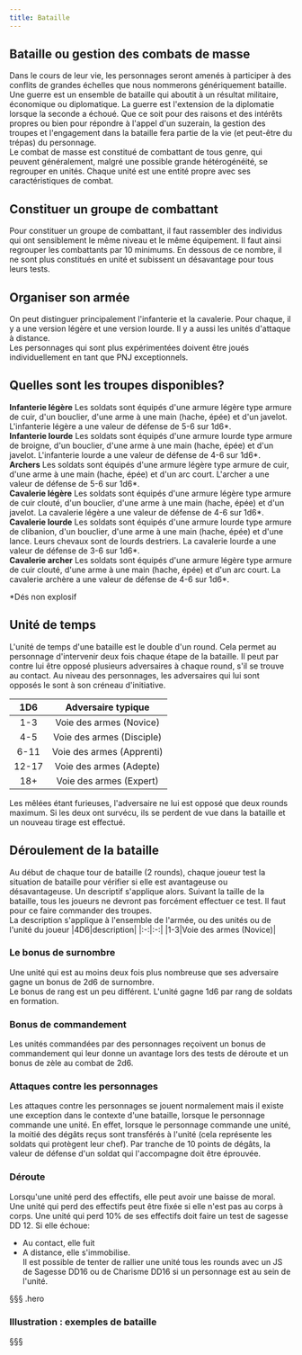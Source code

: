 ```yaml
---
title: Bataille
---
```

## Bataille ou gestion des combats de masse  
Dans le cours de leur vie, les personnages seront amenés à participer à des conflits de grandes échelles que nous nommerons génériquement bataille. Une guerre est un ensemble de bataille qui aboutit à un résultat militaire, économique ou diplomatique. La guerre est l'extension de la diplomatie lorsque la seconde a échoué. Que ce soit pour des raisons et des intérêts propres ou bien pour répondre à l'appel d'un suzerain, la gestion des troupes et l'engagement dans la bataille fera partie de la vie (et peut-être du trépas) du personnage.  
Le combat de masse est constitué de combattant de tous genre, qui peuvent généralement, malgré une possible grande hétérogénéité, se regrouper en unités. Chaque unité est une entité propre avec ses caractéristiques de combat.  

## Constituer un groupe de combattant  
Pour constituer un groupe de combattant, il faut rassembler des individus qui ont sensiblement le même niveau et le même équipement. Il faut ainsi regrouper les combattants par 10 minimums. En dessous de ce nombre, il ne sont plus constitués en unité et subissent un désavantage pour tous leurs tests.  

## Organiser son armée  
On peut distinguer principalement l'infanterie et la cavalerie. Pour chaque, il y a une version légère et une version lourde. Il y a aussi les unités d'attaque à distance.  
Les personnages qui sont plus expérimentées doivent être joués individuellement en tant que PNJ exceptionnels.  

## Quelles sont les troupes disponibles?   

**Infanterie légère**
Les soldats sont équipés d'une armure légère type armure de cuir, d'un bouclier, d'une arme à une main (hache, épée) et d'un javelot. L'infanterie légère a une valeur de défense de 5-6 sur 1d6*.   
**Infanterie lourde**
Les soldats sont équipés d'une armure lourde type armure de broigne, d'un bouclier, d'une arme à une main (hache, épée) et d'un javelot. L'infanterie lourde a une valeur de défense de 4-6 sur 1d6*.   
**Archers**
Les soldats sont équipés d'une armure légère type armure de cuir, d'une arme à une main (hache, épée) et d'un arc court. L'archer a une valeur de défense de 5-6 sur 1d6*.     
**Cavalerie légère**
Les soldats sont équipés d'une armure légère type armure de cuir clouté, d'un bouclier, d'une arme à une main (hache, épée) et d'un javelot. La cavalerie légère a une valeur de défense de 4-6 sur 1d6*.  
**Cavalerie lourde**
Les soldats sont équipés d'une armure lourde type armure de clibanion, d'un bouclier, d'une arme à une main (hache, épée) et d'une lance. Leurs chevaux sont de lourds destriers. La cavalerie lourde a une valeur de défense de 3-6 sur 1d6*.    
**Cavalerie archer**
Les soldats sont équipés d'une armure légère type armure de cuir clouté, d'une arme à une main (hache, épée) et d'un arc court. La cavalerie archère a une valeur de défense de 4-6 sur 1d6*.  

*Dés non explosif

## Unité de temps  
L'unité de temps d'une bataille est le double d'un round. Cela permet au personnage d'intervenir deux fois chaque étape de la bataille. Il peut par contre lui être opposé plusieurs adversaires à chaque round, s'il se trouve au contact. Au niveau des personnages, les adversaires qui lui sont opposés le sont à son créneau d'initiative.   

|1D6|Adversaire typique|
|:-:|:-:|
|1-3|Voie des armes (Novice)|
|4-5|Voie des armes (Disciple)|
|6-11|Voie des armes (Apprenti)|
|12-17|Voie des armes (Adepte)|
|18+|Voie des armes (Expert)|

Les mêlées étant furieuses, l'adversaire ne lui est opposé que deux rounds maximum. Si les deux ont survécu, ils se perdent de vue dans la bataille et un nouveau tirage est effectué.  

## Déroulement de la bataille  
Au début de chaque tour de bataille (2 rounds), chaque joueur test la situation de bataille pour vérifier si elle est avantageuse ou désavantageuse. Un descriptif s'applique alors. Suivant la taille de la bataille, tous les joueurs ne devront pas forcément effectuer ce test. Il faut pour ce faire commander des troupes.  
La description s'applique à l'ensemble de l'armée, ou des unités ou de l'unité du joueur
|4D6|description|
|:-:|:-:|
|1-3|Voie des armes (Novice)|


### Le bonus de surnombre   
Une unité qui est au moins deux fois plus nombreuse que ses adversaire gagne un bonus de 2d6 de surnombre.  
Le bonus de rang est un peu différent. L'unité gagne 1d6 par rang de soldats en formation.  

### Bonus de commandement  
Les unités commandées par des personnages reçoivent un bonus de commandement qui leur donne un avantage lors des tests de déroute et un bonus de zèle au combat de 2d6.  

### Attaques contre les personnages  
Les attaques contre les personnages se jouent normalement mais il existe une exception dans le contexte d'une bataille, lorsque le personnage commande une unité. En effet, lorsque le personnage commande une unité, la moitié des dégâts reçus sont transférés à l'unité (cela représente les soldats qui protègent leur chef). Par tranche de 10 points de dégâts, la valeur de défense d'un soldat qui l'accompagne doit être éprouvée.   

### Déroute   
Lorsqu'une unité perd des effectifs, elle peut avoir une baisse de moral. Une unité qui perd des effectifs peut être fixée si elle n'est pas au corps à corps. Une unité qui perd 10% de ses effectifs doit faire un test de sagesse DD 12. Si elle échoue:  
- Au contact, elle fuit  
- A distance, elle s'immobilise.  
Il est possible de tenter de rallier une unité tous les rounds avec un JS de Sagesse DD16 ou de Charisme DD16 si un personnage est au sein de l'unité.   


§§§ .hero
### Illustration : exemples de bataille  

§§§
